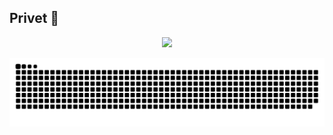 ## Privet 👋
<div align="center">
  
  <img width="48%" src="https://github-readme-stats.vercel.app/api?username=ingvarrakern&count_private=true&show_icons=true&include_all_commits=true&hide_border=true&hide_title=true&theme=tokyonight" />
</div>


![Snake animation](https://github.com/Platane/snk/raw/output/github-contribution-grid-snake.svg)
<!--
**ingvarrakern/Ingvarrakern** is a ✨ _special_ ✨ repository because its `README.md` (this file) appears on your GitHub profile.

Here are some ideas to get you started:

- 🔭 I’m currently working on ...
- 🌱 I’m currently learning ...
- 👯 I’m looking to collaborate on ...
- 🤔 I’m looking for help with ...
- 💬 Ask me about ...
- 📫 How to reach me: ...
- 😄 Pronouns: ...
- ⚡ Fun fact: ...
-->
